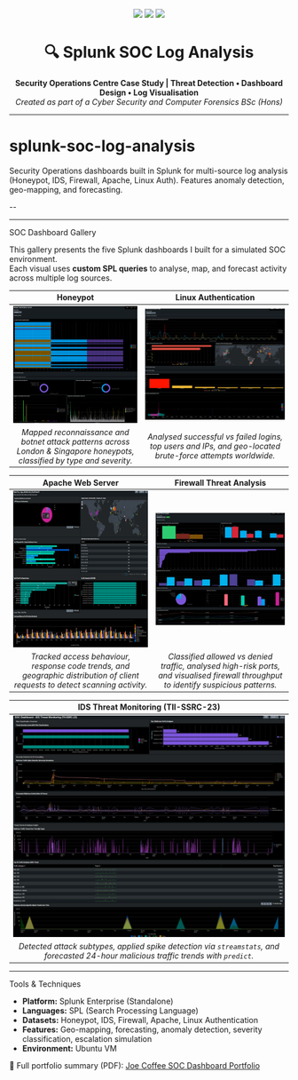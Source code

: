 <p align="center">
  <img src="https://img.shields.io/badge/Platform-Splunk-blue?style=for-the-badge">
  <img src="https://img.shields.io/badge/Project-SOC%20Case%20Study-orange?style=for-the-badge">
  <img src="https://img.shields.io/badge/Focus-Anomaly%20Detection%20%26%20Forecasting-green?style=for-the-badge">
</p>

<h1 align="center">🔍 Splunk SOC Log Analysis</h1>

<p align="center">
  <b>Security Operations Centre Case Study | Threat Detection • Dashboard Design • Log Visualisation</b><br>
  <i>Created as part of a Cyber Security and Computer Forensics BSc (Hons)</i>
</p>

---






# splunk-soc-log-analysis
Security Operations dashboards built in Splunk for multi-source log analysis (Honeypot, IDS, Firewall, Apache, Linux Auth). Features anomaly detection, geo-mapping, and forecasting.


--

---

 SOC Dashboard Gallery

This gallery presents the five Splunk dashboards I built for a simulated SOC environment.  
Each visual uses **custom SPL queries** to analyse, map, and forecast activity across multiple log sources.

|  Honeypot |  Linux Authentication |
|:--:|:--:|
| ![Honeypot Dashboard](dashboards/honeypot.png) | ![Linux Authentication Dashboard](dashboards/linux_auth.png) |
| *Mapped reconnaissance and botnet attack patterns across London & Singapore honeypots, classified by type and severity.* | *Analysed successful vs failed logins, top users and IPs, and geo-located brute-force attempts worldwide.* |

|  Apache Web Server |  Firewall Threat Analysis |
|:--:|:--:|
| ![Apache Dashboard](dashboards/apache.png) | ![Firewall Dashboard](dashboards/firewall.png) |
| *Tracked access behaviour, response code trends, and geographic distribution of client requests to detect scanning activity.* | *Classified allowed vs denied traffic, analysed high-risk ports, and visualised firewall throughput to identify suspicious patterns.* |

|  IDS Threat Monitoring (TII-SSRC-23) |
|:--:|
| ![IDS Dashboard](dashboards/ids_tii_ssrc23.png) |
| *Detected attack subtypes, applied spike detection via `streamstats`, and forecasted 24-hour malicious traffic trends with `predict`.* |

---

 Tools & Techniques
- **Platform:** Splunk Enterprise (Standalone)
- **Languages:** SPL (Search Processing Language)
- **Datasets:** Honeypot, IDS, Firewall, Apache, Linux Authentication
- **Features:** Geo-mapping, forecasting, anomaly detection, severity classification, escalation simulation
- **Environment:** Ubuntu VM

📄 Full portfolio summary (PDF): [Joe Coffee SOC Dashboard Portfolio](pdf/Joe%20Coffee%20SOC%20Dashboard%20Portfolio.pdf)
